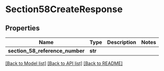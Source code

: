 # Section58CreateResponse

## Properties
Name | Type | Description | Notes
------------ | ------------- | ------------- | -------------
**section_58_reference_number** | **str** |  | 

[[Back to Model list]](../README.md#documentation-for-models) [[Back to API list]](../README.md#documentation-for-api-endpoints) [[Back to README]](../README.md)

